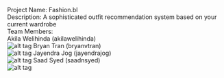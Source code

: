 Project Name: Fashion.bl <br/>
Description: A sophisticated outfit recommendation system based on your current wardrobe <br/>
Team Members: <br/>
    Akila Welihinda (akilawelihinda) <br/>
    ![alt tag](https://scontent-lax3-1.xx.fbcdn.net/t31.0-8/12885814_1142174779128896_8375918918325320724_o.jpg)
    Bryan Tran (bryanvtran) <br/>
    ![alt tag](https://scontent-lax3-1.xx.fbcdn.net/v/t1.0-0/p206x206/11692490_1156720981008931_4618007276040821562_n.jpg?oh=a4ab6c59cac2a83c5b239377880540ae&oe=5867F76D)
    Jayendra Jog (jayendrajog) <br/>
    ![alt tag](https://scontent-lax3-1.xx.fbcdn.net/t31.0-8/13235108_1356077174408159_3323412581089508886_o.jpg)
    Saad Syed (saadnsyed) <br/>
    ![alt tag](https://scontent-lax3-1.xx.fbcdn.net/t31.0-8/12891534_10206031491969717_6395363726174467576_o.jpg)
